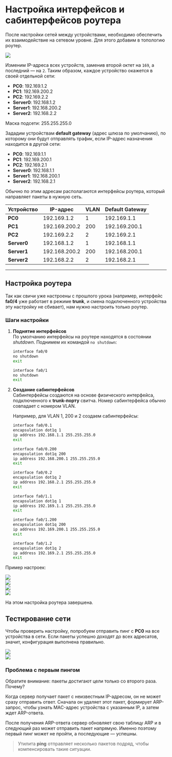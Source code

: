 # Настройка интерфейсов и сабинтерфейсов роутера  

После настройки сетей между устройствами, необходимо обеспечить их взаимодействие на сетевом уровне. Для этого добавим в топологию роутер.  

![](./rtvlan/Снимок%20экрана%202024-11-18%20в%203.12.07 PM.png)  

Изменим IP-адреса всех устройств, заменив второй октет на `169`, а последний — на `2`. Таким образом, каждое устройство окажется в своей отдельной сети:  

- **PC0**: 192.169.1.2  
- **PC1**: 192.169.200.2  
- **PC2**: 192.169.2.2  
- **Server0**: 192.168.1.2  
- **Server1**: 192.168.200.2  
- **Server2**: 192.168.2.2  

Маска подсети: 255.255.255.0  

Зададим устройствам **default gateway** (адрес шлюза по умолчанию), по которому они будут отправлять трафик, если IP-адрес назначения находится в другой сети:  

- **PC0**: 192.169.1.1  
- **PC1**: 192.169.200.1  
- **PC2**: 192.169.2.1  
- **Server0**: 192.168.1.1  
- **Server1**: 192.168.200.1  
- **Server2**: 192.168.2.1  

Обычно по этим адресам располагаются интерфейсы роутера, который направляет пакеты в нужную сеть.  

| Устройство  | IP-адрес         | VLAN   | Default Gateway   |  
|-------------|------------------|--------|-------------------|  
| **PC0**     | 192.169.1.2      | 1      | 192.169.1.1       |  
| **PC1**     | 192.169.200.2    | 200    | 192.169.200.1     |  
| **PC2**     | 192.169.2.2      | 2      | 192.169.2.1       |  
| **Server0** | 192.168.1.2      | 1      | 192.168.1.1       |  
| **Server1** | 192.168.200.2    | 200    | 192.168.200.1     |  
| **Server2** | 192.168.2.2      | 2      | 192.168.2.1       |  


---

## Настройка роутера  


Так как свичи уже настроены с прошлого урока (например, интерфейс **fa0/4** уже работает в режиме **trunk**, и смена подключенного устройства эту настройку не сбивает), нам нужно настроить только роутер.  

### Шаги настройки  

1. **Поднятие интерфейсов**  
   По умолчанию интерфейсы на роутере находятся в состоянии *shutdown*. Поднимем их командой `no shutdown`:  
   ```bash
   interface fa0/0  
   no shutdown  
   exit  
   
   interface fa0/1  
   no shutdown  
   exit  
   ``` 

2. **Создание сабинтерфейсов**  
   Сабинтерфейсы создаются на основе физического интерфейса, подключенного к **trunk-порту** свитча. Номер сабинтерфейса обычно совпадает с номером VLAN.  

   Например, для VLAN 1, 200 и 2 создаем сабинтерфейсы:  
   ```bash
   interface fa0/0.1  
   encapsulation dot1q 1  
   ip address 192.168.1.1 255.255.255.0  
   exit  

   interface fa0/0.200 
   encapsulation dot1q 200  
   ip address 192.168.200.1 255.255.255.0  
   exit  

   interface fa0/0.2  
   encapsulation dot1q 2  
   ip address 192.168.2.1 255.255.255.0  
   exit  

   interface fa0/1.1  
   encapsulation dot1q 1  
   ip address 192.169.1.1 255.255.255.0  
   exit  

   interface fa0/1.200 
   encapsulation dot1q 200  
   ip address 192.169.200.1 255.255.255.0  
   exit  

   interface fa0/1.2 
   encapsulation dot1q 2  
   ip address 192.169.2.1 255.255.255.0  
   exit  
   ```  

Пример настроек:  

![](./rtvlan/Снимок%20экрана%202024-11-18%20в%203.17.11 PM.png)  
![](./rtvlan/Снимок%20экрана%202024-11-18%20в%203.17.25 PM.png)  
![](./rtvlan/Снимок%20экрана%202024-11-18%20в%203.18.17 PM.png)  
![](./rtvlan/Снимок%20экрана%202024-11-18%20в%203.19.28 PM.png)  

На этом настройка роутера завершена.  

## Тестирование сети  

Чтобы проверить настройку, попробуем отправить пинг с **PC0** на все устройства в сети. Если пакеты успешно доходят до всех адресатов, значит, конфигурация выполнена правильно.  

![](./rtvlan/Снимок%20экрана%202024-11-18%20в%203.33.50 PM.png)  
![](./rtvlan/Снимок%20экрана%202024-11-18%20в%203.33.29 PM.png)  

### Проблема с первым пингом  

Обратите внимание: пакеты достигают цели только со второго раза. Почему?  

Когда сервер получает пакет с неизвестным IP-адресом, он не может сразу отправить ответ. Сначала он удаляет этот пакет, формирует ARP-запрос, чтобы узнать MAC-адрес устройства с указанным IP, а затем ждет ARP-ответа.  

После получения ARP-ответа сервер обновляет свою таблицу ARP и в следующий раз может отправить пакет напрямую. Именно поэтому первый пинг может не пройти, а последующие — успешны.  

> Утилита **ping** отправляет несколько пакетов подряд, чтобы компенсировать такие ситуации.
